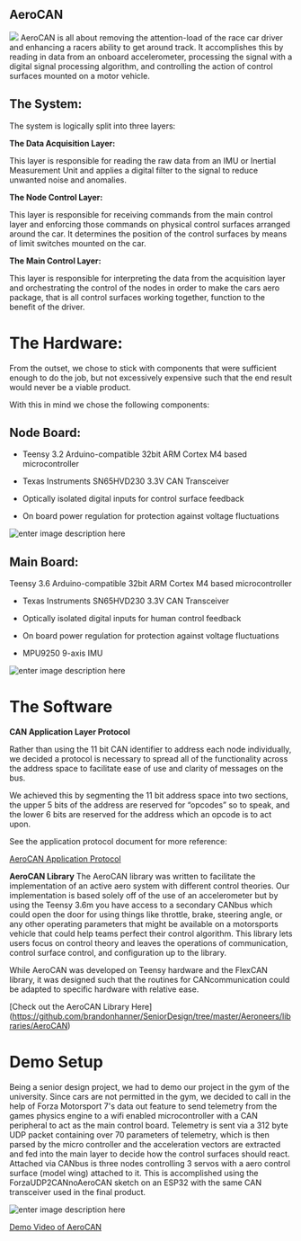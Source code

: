 ## AeroCAN
![
](https://static1.squarespace.com/static/5c5a36a594d71ab0f5320f36/t/5cd09ff9104c7b2f4c380228/1557176321576/IMG_1575.jpg?format=2500w)
AeroCAN is all about removing the attention-load of the race car driver and enhancing a racers ability to get around track. It accomplishes this by reading in data from an onboard accelerometer, processing the signal with a digital signal processing algorithm, and controlling the action of control surfaces mounted on a motor vehicle.

## The System:

The system is logically split into three layers:

**The Data Acquisition Layer:**

This layer is responsible for reading the raw data from an IMU or Inertial Measurement Unit and applies a digital filter to the signal to reduce unwanted noise and anomalies.

**The Node Control Layer:**

This layer is responsible for receiving commands from the main control layer and enforcing those commands on physical control surfaces arranged around the car. It determines the position of the control surfaces by means of limit switches mounted on the car.

**The Main Control Layer:**

This layer is responsible for interpreting the data from the acquisition layer and orchestrating the control of the nodes in order to make the cars aero package, that is all control surfaces working together, function to the benefit of the driver.

# The Hardware:

From the outset, we chose to stick with components that were sufficient enough to do the job, but not excessively expensive such that the end result would never be a viable product.

With this in mind we chose the following components:

## **Node Board:**

-   Teensy 3.2 Arduino-compatible 32bit ARM Cortex M4 based microcontroller
    
-   Texas Instruments SN65HVD230 3.3V CAN Transceiver
    
-   Optically isolated digital inputs for control surface feedback
    
-   On board power regulation for protection against voltage fluctuations
    
![enter image description here](https://static1.squarespace.com/static/5c5a36a594d71ab0f5320f36/t/5cb5009af4e1fc48ee9b6618/1555366063471/?format=1500w)

## **Main Board:**

   Teensy 3.6 Arduino-compatible 32bit ARM Cortex M4 based microcontroller
    
-   Texas Instruments SN65HVD230 3.3V CAN Transceiver
    
-   Optically isolated digital inputs for human control feedback
    
-   On board power regulation for protection against voltage fluctuations
    
-   MPU9250 9-axis IMU
    
![enter image description here](https://static1.squarespace.com/static/5c5a36a594d71ab0f5320f36/t/5cb50074e79c70a0145047d1/1555366016661/mainboard?format=750w)

# The Software

**CAN Application Layer Protocol**

Rather than using the 11 bit CAN identifier to address each node individually, we decided a protocol is necessary to spread all of the functionality across the address space to facilitate ease of use and clarity of messages on the bus.

We achieved this by segmenting the 11 bit address space into two sections, the upper 5 bits of the address are reserved for “opcodes” so to speak, and the lower 6 bits are reserved for the address which an opcode is to act upon.

See the application protocol document for more reference: 

[AeroCAN Application Protocol](https://github.com/brandonhanner/SeniorDesign/blob/master/Aeroneers/Aeroneers%20CAN%20Protocol.pdf)

**AeroCAN Library**
The AeroCAN library was written to facilitate the implementation of an active aero system with different control theories. Our implementation is based solely off of the use of an accelerometer but by using the Teensy 3.6m you have access to a secondary CANbus which could open the door for using things like throttle, brake, steering angle, or any other operating parameters that might be available on a motorsports vehicle that could help teams perfect their control algorithm. This library lets users focus on control theory and leaves the operations of communication, control surface control, and configuration up to the library. 

While AeroCAN was developed on Teensy hardware and the FlexCAN library, it was designed such that the routines for CANcommunication could be adapted to specific hardware with relative ease. 

[Check out the AeroCAN Library Here]
(https://github.com/brandonhanner/SeniorDesign/tree/master/Aeroneers/libraries/AeroCAN)

# Demo Setup
Being a senior design project, we had to demo our project in the gym of the university. Since cars are not permitted in the gym, we decided to call in the help of Forza Motorsport 7's data out feature to send telemetry from the games physics engine to a wifi enabled microcontroller with a CAN peripheral to act as the main control board. Telemetry is sent via a 312 byte UDP packet containing over 70 parameters of telemetry, which is then parsed by the micro controller and the acceleration vectors are extracted and fed into the main layer to decide how the control surfaces should react. Attached via CANbus is three nodes controlling 3 servos with a aero control surface (model wing) attached to it. This is accomplished using the ForzaUDP2CANnoAeroCAN sketch on an ESP32 with the same CAN transceiver used in the final product.


![enter image description here](https://static1.squarespace.com/static/5c5a36a594d71ab0f5320f36/t/5cd1f60142c6ac00012e115e/1557263887685/IMG_1578.jpg?format=2500w)


[Demo Video of AeroCAN](https://youtu.be/JjrttWb5x9Q)
